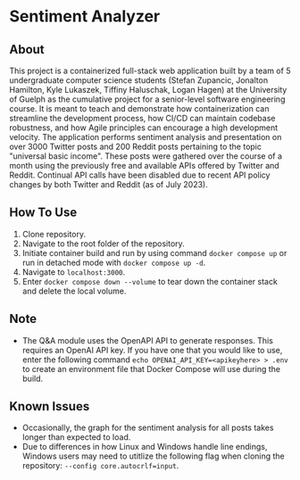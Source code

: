 # Sentiment Analyzer

## About
This project is a containerized full-stack web application built by a team of 5 undergraduate computer science students (Stefan Zupancic, Jonalton Hamilton, Kyle Lukaszek, Tiffiny Haluschak, Logan Hagen) at the University of Guelph as the cumulative project for a senior-level software engineering course. It is meant to teach and demonstrate how containerization can streamline the development process, how CI/CD can maintain codebase robustness, and how Agile principles can encourage a high development velocity. The application performs sentiment analysis and presentation on over 3000 Twitter posts and 200 Reddit posts pertaining to the topic "universal basic income". These posts were gathered over the course of a month using the previously free and available APIs offered by Twitter and Reddit. Continual API calls have been disabled due to recent API policy changes by both Twitter and Reddit (as of July 2023).

## How To Use
1. Clone repository.
2. Navigate to the root folder of the repository.
3. Initiate container build and run by using command ```docker compose up``` or run in detached mode with ```docker compose up -d```.
4. Navigate to ```localhost:3000```.
5. Enter ```docker compose down --volume``` to tear down the container stack and delete the local volume.

## Note
- The Q&A module uses the OpenAPI API to generate responses. This requires an OpenAI API key. If you have one that you would like to use, enter the following command ```echo OPENAI_API_KEY=<apikeyhere> > .env``` to create an environment file that Docker Compose will use during the build.


## Known Issues
- Occasionally, the graph for the sentiment analysis for all posts takes longer than expected to load.
- Due to differences in how Linux and Windows handle line endings, Windows users may need to utitlize the following flag when cloning the repository: ```--config core.autocrlf=input```.
